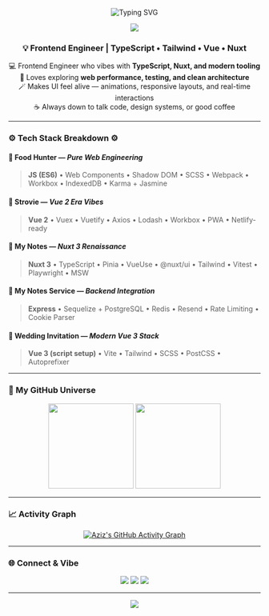 <!-- Cyber Glow GitHub Profile README for @muhazizal -->

<!-- 🧠 Animated Typing Intro -->
<p align="center">
  <img src="https://readme-typing-svg.herokuapp.com?font=Fira+Code&size=28&duration=3500&pause=800&color=40E0D0&center=true&vCenter=true&width=1000&lines=Hey%2C+I'm+Aziz!+👋;Frontend+Engineer+%7C+Nuxt+%26+TypeScript+Vibes;Code+with+clarity+✨" alt="Typing SVG" />
</p>

<!-- 🌈 Cyber Glow Divider -->
<p align="center">
  <img src="https://capsule-render.vercel.app/api?type=rect&color=gradient&height=2&section=header&reversal=true&gradient=0,0,128,0,255,255" />
</p>

<h3 align="center">💡 Frontend Engineer | TypeScript • Tailwind • Vue • Nuxt</h3>

<p align="center">
  💻 Frontend Engineer who vibes with <b>TypeScript, Nuxt, and modern tooling</b> <br/>
  🧩 Loves exploring <b>web performance, testing, and clean architecture</b> <br/>
  🪄 Makes UI feel alive — animations, responsive layouts, and real-time interactions <br/>
  ☕ Always down to talk code, design systems, or good coffee  
</p>

---

### ⚙️ Tech Stack Breakdown ⚙️
#### 🥇 Food Hunter — *Pure Web Engineering*
> **JS (ES6)** • Web Components • Shadow DOM • SCSS • Webpack • Workbox • IndexedDB • Karma + Jasmine

#### 🥈 Strovie — *Vue 2 Era Vibes*
> **Vue 2** • Vuex • Vuetify • Axios • Lodash • Workbox • PWA • Netlify-ready  

#### 🥉 My Notes — *Nuxt 3 Renaissance*
> **Nuxt 3** • TypeScript • Pinia • VueUse • @nuxt/ui • Tailwind • Vitest • Playwright • MSW  

#### 🧱 My Notes Service — *Backend Integration*
> **Express** • Sequelize + PostgreSQL • Redis • Resend • Rate Limiting • Cookie Parser  

#### 💫 Wedding Invitation — *Modern Vue 3 Stack*
> **Vue 3 (script setup)** • Vite • Tailwind • SCSS • PostCSS • Autoprefixer  

---

### 🌌 My GitHub Universe
<div align="center">

  <!-- Stats -->
  <img src="https://github-readme-stats.vercel.app/api?username=muhazizal&show_icons=true&theme=tokyonight&hide_border=true&border_radius=12&bg_color=00000040&title_color=40E0D0&icon_color=40E0D0" height="170" />

  <!-- Top Langs -->
  <img src="https://github-readme-stats.vercel.app/api/top-langs/?username=muhazizal&layout=compact&theme=tokyonight&hide_border=true&border_radius=12&bg_color=00000040&title_color=40E0D0" height="170" />

</div>

---

### 📈 Activity Graph
<div align="center">

  [![Aziz's GitHub Activity Graph](https://github-readme-activity-graph.vercel.app/graph?username=muhazizal&theme=tokyo-night&hide_border=true&bg_color=0d1117&line=40E0D0&point=1abc9c&area=true&area_color=40E0D040)](https://github.com/ashutosh00710/github-readme-activity-graph)

</div>

---

### 🌐 Connect & Vibe
<p align="center">
  <a href="https://github.com/muhazizal"><img src="https://img.shields.io/badge/GitHub-0D1117?style=for-the-badge&logo=github&logoColor=40E0D0" /></a>
  <a href="https://www.linkedin.com/in/muhamad-aziz-al-asaad/"><img src="https://img.shields.io/badge/LinkedIn-0A66C2?style=for-the-badge&logo=linkedin&logoColor=white" /></a>
  <a href="https://www.instagram.com/muhazizal">
    <img src="https://img.shields.io/badge/Instagram-111111?style=for-the-badge&logo=instagram&logoColor=E1306C" />
  </a>
</p>

---

<p align="center">
  <img src="https://capsule-render.vercel.app/api?type=waving&height=120&section=footer&color=gradient&customColorList=40E0D0,1abc9c,0D1117" />
</p>
